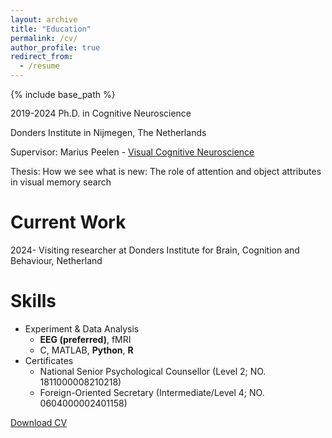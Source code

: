 ```yaml
---
layout: archive
title: "Education"
permalink: /cv/
author_profile: true
redirect_from:
  - /resume
---
```


{% include base_path %}


<p style="line-height: 1.15;">2019-2024	Ph.D. in Cognitive Neuroscience

Donders Institute in Nijmegen, The Netherlands

Supervisor: Marius Peelen - [Visual Cognitive Neuroscience](https://www.ru.nl/en/departments/donders-centre-for-cognition/visual-cognitive-neuroscience)

Thesis: How we see what is new: The role of attention and object attributes in visual memory search</p>


Current Work
======
2024-	Visiting researcher at Donders Institute for Brain, Cognition and Behaviour, Netherland

  
Skills
======
* Experiment & Data Analysis
  * **EEG (preferred)**, fMRI
  * C, MATLAB, **Python**, **R**
* Certificates
  * National Senior Psychological Counsellor (Level 2; NO. 1811000008210218)
  * Foreign-Oriented Secretary (Intermediate/Level 4; NO. 0604000002401158)

[Download CV](https://github.com/shangll/shangll.github.io/blob/master/files/CV%20-%20Linlin%20Shang.pdf)
